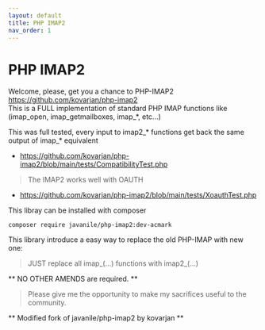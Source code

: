 ```yaml
---
layout: default
title: PHP IMAP2
nav_order: 1
---
```


# PHP IMAP2

Welcome, please, get you a chance to PHP-IMAP2 <https://github.com/kovarjan/php-imap2>  
This is a FULL implementation of standard PHP IMAP functions like (imap_open, imap_getmailboxes, imap_*, etc...)

This was full tested, every input to imap2_* functions get back the same output of imap_* equivalent  

- <https://github.com/kovarjan/php-imap2/blob/main/tests/CompatibilityTest.php>


> The IMAP2 works well with OAUTH

- <https://github.com/kovarjan/php-imap2/blob/main/tests/XoauthTest.php>

This libray can be installed with composer

```shell
composer require javanile/php-imap2:dev-acmark
```

This library introduce a easy way to replace the old PHP-IMAP with new one:

> JUST replace all imap_(...) functions with imap2_(...)

** NO OTHER AMENDS are required. **

> Please give me the opportunity to make my sacrifices useful to the community.

** Modified fork of javanile/php-imap2 by kovarjan **
